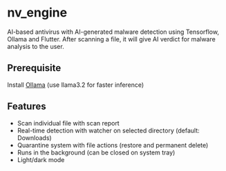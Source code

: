 # nv_engine
AI-based antivirus with AI-generated malware detection using Tensorflow, Ollama and Flutter.
After scanning a file, it will give AI verdict for malware analysis to the user.

## Prerequisite
Install [Ollama](https://ollama.com/library/llama3.2) (use llama3.2 for faster inference)

## Features
- Scan individual file with scan report
- Real-time detection with watcher on selected directory (default: Downloads)
- Quarantine system with file actions (restore and permanent delete)
- Runs in the background (can be closed on system tray)
- Light/dark mode
  
